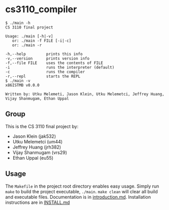 # cs3110_compiler

```shell
$ ./main -h
CS 3110 final project

Usage: ./main [-h|-v]
   or: ./main -f FILE [-i|-c]
   or: ./main -r

-h,--help         prints this info
-v,--version      prints version info
-f,--file FILE    uses the contents of FILE
-i                runs the interpreter (default)
-c                runs the compiler
-r,--repl         starts the REPL
$ ./main -v
x86ISTMB v0.0.0

Written by: Utku Melemeti, Jason Klein, Utku Melemetci, Jeffrey Huang, Vijay Shanmugam, Ethan Uppal
```

## Group

This is the CS 3110 final project by:

- Jason Klein (jak532)
- Utku Melemetci (um44)
- Jeffrey Huang (jrh382)
- Vijay Shanmugam (vrs29)
- Ethan Uppal (eu55)

## Usage

The `Makefile` in the project root directory enables easy usage.
Simply run `make` to build the project executable, `./main`.
`make clean` will clear all build and executable files.
Documentation is in [introduction.md](docs/introduction.md).
Installation instructions are in [INSTALL.md](INSTALL.md)
